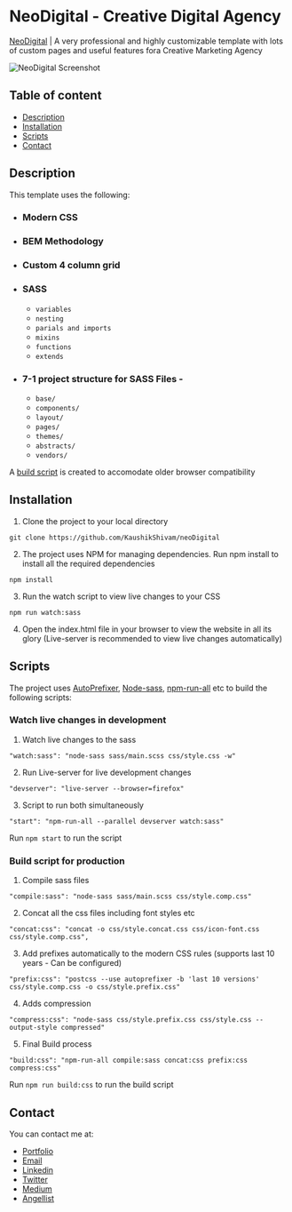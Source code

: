 # NeoDigital - Creative Digital Agency

[NeoDigital](https://rawcdn.githack.com/KaushikShivam/neoDigital/8ca0e4f6a19706f738fa082d3e6fde8255329214/index.html) | A very professional and highly customizable template with lots of custom pages and useful features fora Creative Marketing Agency

![NeoDigital Screenshot](screenshot.png)

## Table of content

- [Description](#description)
- [Installation](#installation)
- [Scripts](#scripts)
- [Contact](#contact)

## Description

This template uses the following:

- ### Modern CSS
- ### BEM Methodology
- ### Custom 4 column grid
- ### SASS
  - `variables`
  - `nesting`
  - `parials and imports`
  - `mixins`
  - `functions`
  - `extends`
- ### 7-1 project structure for SASS Files -

  - `base/`
  - `components/`
  - `layout/`
  - `pages/`
  - `themes/`
  - `abstracts/`
  - `vendors/`

A [build script](#scripts) is created to accomodate older browser compatibility

## Installation

1. Clone the project to your local directory

```
git clone https://github.com/KaushikShivam/neoDigital
```

2. The project uses NPM for managing dependencies. Run npm install to install all the required dependencies

```
npm install
```

3. Run the watch script to view live changes to your CSS

```
npm run watch:sass
```

4. Open the index.html file in your browser to view the website in all its glory (Live-server is recommended to view live changes automatically)

## Scripts

The project uses [AutoPrefixer](https://github.com/postcss/autoprefixer), [Node-sass](https://github.com/sass/node-sass), [npm-run-all](https://www.npmjs.com/package/npm-run-all) etc to build the following scripts:

### Watch live changes in development

1. Watch live changes to the sass

```
"watch:sass": "node-sass sass/main.scss css/style.css -w"
```

2. Run Live-server for live development changes

```
"devserver": "live-server --browser=firefox"
```

3. Script to run both simultaneously

```
"start": "npm-run-all --parallel devserver watch:sass"
```

Run `npm start` to run the script

### Build script for production

1. Compile sass files

```
"compile:sass": "node-sass sass/main.scss css/style.comp.css"
```

2. Concat all the css files including font styles etc

```
"concat:css": "concat -o css/style.concat.css css/icon-font.css css/style.comp.css",
```

3. Add prefixes automatically to the modern CSS rules (supports last 10 years - Can be configured)

```
"prefix:css": "postcss --use autoprefixer -b 'last 10 versions' css/style.comp.css -o css/style.prefix.css"
```

4. Adds compression

```
"compress:css": "node-sass css/style.prefix.css css/style.css --output-style compressed"
```

5. Final Build process

```
"build:css": "npm-run-all compile:sass concat:css prefix:css compress:css"
```

Run `npm run build:css` to run the build script

## Contact
You can contact me at:

- [Portfolio](https://www.shivamkaushik.com)
- [Email](mailto:shivamkaushikofficial@gmail.com)
- [Linkedin](https://www.linkedin.com/in/kshivamdev/)
- [Twitter](https://twitter.com/kShivamDev)
- [Medium](https://medium.com/@shivamkaushikofficial)
- [Angellist](https://angel.co/kshivamdev)
